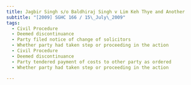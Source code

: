```yaml
---
title: Jagbir Singh s/o Baldhiraj Singh v Lim Keh Thye and Another
subtitle: "[2009] SGHC 166 / 15\_July\_2009"
tags:
  - Civil Procedure
  - Deemed discontinuance
  - Party filed notice of change of solicitors
  - Whether party had taken step or proceeding in the action
  - Civil Procedure
  - Deemed discontinuance
  - Party tendered payment of costs to other party as ordered
  - Whether party had taken step or proceeding in the action

---
```


